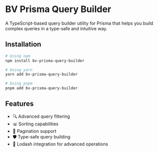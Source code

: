 # BV Prisma Query Builder

A TypeScript-based query builder utility for Prisma that helps you build complex queries in a type-safe and intuitive way.

## Installation

```bash
# Using npm
npm install bv-prisma-query-builder

# Using yarn
yarn add bv-prisma-query-builder

# Using pnpm
pnpm add bv-prisma-query-builder
```

## Features

- 🔍 Advanced query filtering
- 📊 Sorting capabilities
- 📄 Pagination support
- 🛡️ Type-safe query building
- 🔧 Lodash integration for advanced operations